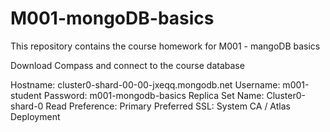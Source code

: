 # M001-mongoDB-basics
This repository contains the course homework for M001 - mangoDB basics 


Download Compass and connect to the course database

Hostname: cluster0-shard-00-00-jxeqq.mongodb.net
Username: m001-student
Password: m001-mongodb-basics
Replica Set Name: Cluster0-shard-0
Read Preference: Primary Preferred
SSL: System CA / Atlas Deployment
